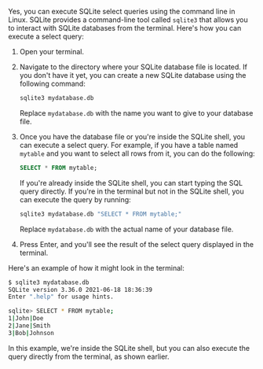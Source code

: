 Yes, you can execute SQLite select queries using the command line in Linux. SQLite provides a command-line tool called `sqlite3` that allows you to interact with SQLite databases from the terminal. Here's how you can execute a select query:

1. Open your terminal.

2. Navigate to the directory where your SQLite database file is located. If you don't have it yet, you can create a new SQLite database using the following command:

   ```bash
   sqlite3 mydatabase.db
   ```

   Replace `mydatabase.db` with the name you want to give to your database file.

3. Once you have the database file or you're inside the SQLite shell, you can execute a select query. For example, if you have a table named `mytable` and you want to select all rows from it, you can do the following:

   ```sql
   SELECT * FROM mytable;
   ```

   If you're already inside the SQLite shell, you can start typing the SQL query directly. If you're in the terminal but not in the SQLite shell, you can execute the query by running:

   ```bash
   sqlite3 mydatabase.db "SELECT * FROM mytable;"
   ```

   Replace `mydatabase.db` with the actual name of your database file.

4. Press Enter, and you'll see the result of the select query displayed in the terminal.

Here's an example of how it might look in the terminal:

```bash
$ sqlite3 mydatabase.db
SQLite version 3.36.0 2021-06-18 18:36:39
Enter ".help" for usage hints.

sqlite> SELECT * FROM mytable;
1|John|Doe
2|Jane|Smith
3|Bob|Johnson
```

In this example, we're inside the SQLite shell, but you can also execute the query directly from the terminal, as shown earlier.
